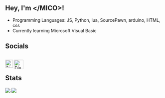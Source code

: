 ## Hey, I'm \</MICO\>!
<ul>
  <li>Programming Languages: JS, Python, lua, SourcePawn, arduino, HTML, css</li>
  <li>Currently learning Microsoft Visual Basic</li>
</ul>

## Socials
<p dir="auto"><a href="https://discord.gg/TXF3hBj" rel="nofollow"><img src="https://camo.githubusercontent.com/aa36cb036a1eb6e0701e2cbfe69e30259eca942ee2c02e37f7782c23c72e2b51/68747470733a2f2f646973636f72642e6339392e6e6c2f7769646765742f7468656d652d342f3535363131393031333239383636373532302e706e67" alt="" data-canonical-src="https://discord.c99.nl/widget/theme-4/556119013298667520.png" style="max-width: 100%;"></a></p>
<a href="https://steamcommunity.com/profiles/76561198985255524">
  <img align="left" alt="Steam" width="25px" src="https://upload.wikimedia.org/wikipedia/commons/thumb/8/83/Steam_icon_logo.svg/512px-Steam_icon_logo.svg.png" />
</a>
<a href="https://discord.com/invite/c5nCHfp">
  <img align="left" alt="Discord" width="30px" src="https://discord.com/assets/3437c10597c1526c3dbd98c737c2bcae.svg" />
</a>
<br>

## Stats
<a href="https://github.com/DEV-MICO">
  <img align="center" src="https://github-readme-stats.vercel.app/api?username=DEV-MICO&show_icons=true&theme=github_dark" />
</a>
<a href="https://github.com/DEV-MICO">
  <img align="center" src="https://github-readme-stats.vercel.app/api/top-langs/?username=DEV-MICO&theme=github_dark" />
</a>
